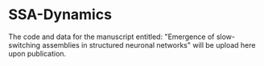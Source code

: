 SSA-Dynamics
============

The code and data for the manuscript entitled: "Emergence of slow-switching assemblies in structured neuronal networks" will be upload here upon publication.
